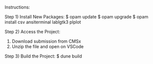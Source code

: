 Instructions:

Step 1) 
Install New Packages:
$ opam update
$ opam upgrade
$ opam install csv ansiterminal lablgtk3 plplot


Step 2) 
Access the Project:
1. Download submission from CMSx
2. Unzip the file and open on VSCode

Step 3)
Build the Project:
$ dune build